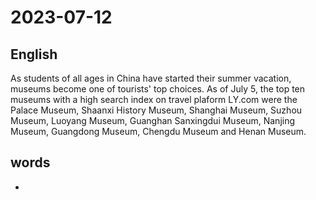 # 2023-07-12

## English
As students of all ages in China have
started their summer vacation, museums
become one of tourists' top choices. As of
July 5, the top ten museums with a high
search index on travel plaform LY.com
were the Palace Museum, Shaanxi History
Museum, Shanghai Museum, Suzhou
Museum, Luoyang Museum, Guanghan
Sanxingdui Museum, Nanjing Museum,
Guangdong Museum, Chengdu Museum
and Henan Museum.

## words
* 
